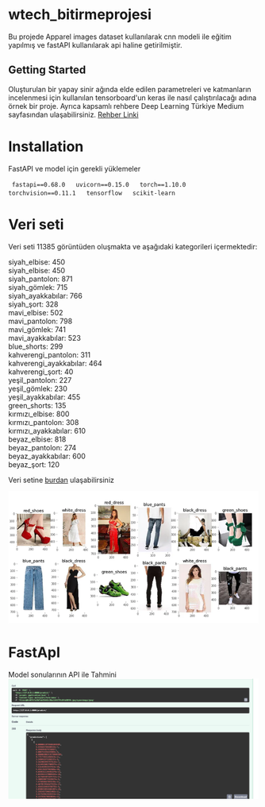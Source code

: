# wtech_bitirmeprojesi
Bu projede Apparel images dataset kullanılarak  cnn modeli ile eğitim yapılmış ve fastAPI kullanılarak api haline getirilmiştir.  

## Getting Started
Oluşturulan bir yapay sinir ağında elde edilen parametreleri ve katmanların incelenmesi için kullanılan tensorboard'un keras ile nasıl çalıştırılacağı adına örnek bir proje.
Ayrıca kapsamlı rehbere Deep Learning Türkiye Medium sayfasından ulaşabilirsiniz. 
[Rehber Linki](https://medium.com/deep-learning-turkiye/tensorboard-başlangıç-rehberi-198ea522b01)
# Installation  
FastAPI ve model için gerekli yüklemeler   

`  fastapi==0.68.0  
uvicorn==0.15.0  
torch==1.10.0  
torchvision==0.11.1  
tensorflow  
scikit-learn  
`
# Veri seti 
Veri seti 11385 görüntüden oluşmakta ve aşağıdaki kategorileri içermektedir:  

siyah_elbise: 450  
siyah_elbise: 450  
siyah_pantolon: 871  
siyah_gömlek: 715  
siyah_ayakkabılar: 766  
siyah_şort: 328  
mavi_elbise: 502  
mavi_pantolon: 798  
mavi_gömlek: 741  
mavi_ayakkabılar: 523  
blue_shorts: 299  
kahverengi_pantolon: 311  
kahverengi_ayakkabılar: 464  
kahverengi_şort: 40  
yeşil_pantolon: 227  
yeşil_gömlek: 230  
yeşil_ayakkabılar: 455  
green_shorts: 135  
kırmızı_elbise: 800  
kırmızı_pantolon: 308  
kırmızı_ayakkabılar: 610  
beyaz_elbise: 818  
beyaz_pantolon: 274  
beyaz_ayakkabılar: 600  
beyaz_şort: 120  

Veri setine [burdan](https://www.kaggle.com/datasets/trolukovich/apparel-images-dataset) ulaşabilirsiniz

![veri](veri.png)  
# FastApI  
Model sonularının API ile Tahmini 
![FastAPI](FASTAPI.jpeg)








